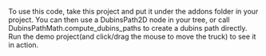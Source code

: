 To use this code, take this project and put it under the addons folder in your project. You can then use a DubinsPath2D node in your tree, or call DubinsPathMath.compute_dubins_paths to create a dubins path directly. Run the demo project(and click/drag the mouse to move the truck) to see it in action.
